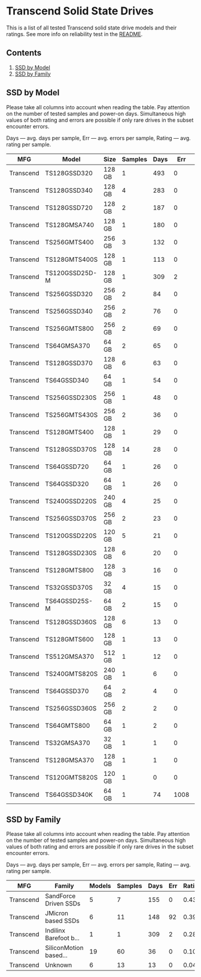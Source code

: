 Transcend Solid State Drives
============================

This is a list of all tested Transcend solid state drive models and their ratings. See
more info on reliability test in the [README](https://github.com/linuxhw/SMART).

Contents
--------

1. [ SSD by Model  ](#ssd-by-model)
2. [ SSD by Family ](#ssd-by-family)

SSD by Model
------------

Please take all columns into account when reading the table. Pay attention on the
number of tested samples and power-on days. Simultaneous high values of both rating
and errors are possible if only rare drives in the subset encounter errors.

Days   — avg. days per sample,
Err    — avg. errors per sample,
Rating — avg. rating per sample.

| MFG       | Model              | Size   | Samples | Days  | Err   | Rating |
|-----------|--------------------|--------|---------|-------|-------|--------|
| Transcend | TS128GSSD320       | 128 GB | 1       | 493   | 0     | 1.35   |
| Transcend | TS128GSSD340       | 128 GB | 4       | 283   | 0     | 0.78   |
| Transcend | TS128GSSD720       | 128 GB | 2       | 187   | 0     | 0.51   |
| Transcend | TS128GMSA740       | 128 GB | 1       | 180   | 0     | 0.50   |
| Transcend | TS256GMTS400       | 256 GB | 3       | 132   | 0     | 0.36   |
| Transcend | TS128GMTS400S      | 128 GB | 1       | 113   | 0     | 0.31   |
| Transcend | TS120GSSD25D-M     | 128 GB | 1       | 309   | 2     | 0.28   |
| Transcend | TS256GSSD320       | 256 GB | 2       | 84    | 0     | 0.23   |
| Transcend | TS256GSSD340       | 256 GB | 2       | 76    | 0     | 0.21   |
| Transcend | TS256GMTS800       | 256 GB | 2       | 69    | 0     | 0.19   |
| Transcend | TS64GMSA370        | 64 GB  | 2       | 65    | 0     | 0.18   |
| Transcend | TS128GSSD370       | 128 GB | 6       | 63    | 0     | 0.17   |
| Transcend | TS64GSSD340        | 64 GB  | 1       | 54    | 0     | 0.15   |
| Transcend | TS256GSSD230S      | 256 GB | 1       | 48    | 0     | 0.13   |
| Transcend | TS256GMTS430S      | 256 GB | 2       | 36    | 0     | 0.10   |
| Transcend | TS128GMTS400       | 128 GB | 1       | 29    | 0     | 0.08   |
| Transcend | TS128GSSD370S      | 128 GB | 14      | 28    | 0     | 0.08   |
| Transcend | TS64GSSD720        | 64 GB  | 1       | 26    | 0     | 0.07   |
| Transcend | TS64GSSD320        | 64 GB  | 1       | 26    | 0     | 0.07   |
| Transcend | TS240GSSD220S      | 240 GB | 4       | 25    | 0     | 0.07   |
| Transcend | TS256GSSD370S      | 256 GB | 2       | 23    | 0     | 0.06   |
| Transcend | TS120GSSD220S      | 120 GB | 5       | 21    | 0     | 0.06   |
| Transcend | TS128GSSD230S      | 128 GB | 6       | 20    | 0     | 0.06   |
| Transcend | TS128GMTS800       | 128 GB | 3       | 16    | 0     | 0.05   |
| Transcend | TS32GSSD370S       | 32 GB  | 4       | 15    | 0     | 0.04   |
| Transcend | TS64GSSD25S-M      | 64 GB  | 2       | 15    | 0     | 0.04   |
| Transcend | TS128GSSD360S      | 128 GB | 6       | 13    | 0     | 0.04   |
| Transcend | TS128GMTS600       | 128 GB | 1       | 13    | 0     | 0.04   |
| Transcend | TS512GMSA370       | 512 GB | 1       | 12    | 0     | 0.03   |
| Transcend | TS240GMTS820S      | 240 GB | 1       | 6     | 0     | 0.02   |
| Transcend | TS64GSSD370        | 64 GB  | 2       | 4     | 0     | 0.01   |
| Transcend | TS256GSSD360S      | 256 GB | 2       | 2     | 0     | 0.01   |
| Transcend | TS64GMTS800        | 64 GB  | 1       | 2     | 0     | 0.01   |
| Transcend | TS32GMSA370        | 32 GB  | 1       | 1     | 0     | 0.01   |
| Transcend | TS128GMSA370       | 128 GB | 1       | 1     | 0     | 0.00   |
| Transcend | TS120GMTS820S      | 120 GB | 1       | 0     | 0     | 0.00   |
| Transcend | TS64GSSD340K       | 64 GB  | 1       | 74    | 1008  | 0.00   |

SSD by Family
-------------

Please take all columns into account when reading the table. Pay attention on the
number of tested samples and power-on days. Simultaneous high values of both rating
and errors are possible if only rare drives in the subset encounter errors.

Days   — avg. days per sample,
Err    — avg. errors per sample,
Rating — avg. rating per sample.

| MFG       | Family                 | Models | Samples | Days  | Err   | Rating |
|-----------|------------------------|--------|---------|-------|-------|--------|
| Transcend | SandForce Driven SSDs  | 5      | 7       | 155   | 0     | 0.43   |
| Transcend | JMicron based SSDs     | 6      | 11      | 148   | 92    | 0.39   |
| Transcend | Indilinx Barefoot b... | 1      | 1       | 309   | 2     | 0.28   |
| Transcend | SiliconMotion based... | 19     | 60      | 36    | 0     | 0.10   |
| Transcend | Unknown                | 6      | 13      | 13    | 0     | 0.04   |
